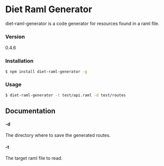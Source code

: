 # Diet Raml Generator

diet-raml-generator is a code generator for resources found in a raml file.

### Version

0.4.6

### Installation

```sh
$ npm install diet-raml-generator -g
```

### Usage
```sh
$ diet-raml-generator -t test/api.raml -d test/routes
```

## Documentation

#### -d
The directory where to save the generated routes.

#### -t
The target raml file to read.
